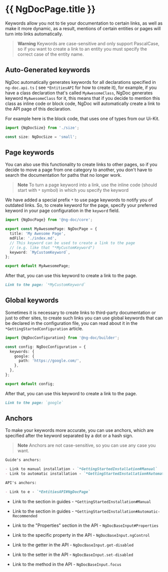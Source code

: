 # {{ NgDocPage.title }}

Keywords allow you not to tie your documentation to certain links, as well as make it more dynamic,
as a result, mentions of certain entities or pages will turn into links automatically.

> **Warning**
> Keywords are case-sensitive and only support PascalCase, so if you want to create a link to
> an entity you must specify the correct case of the entity name.

## Auto-Generated keywords

NgDoc automatically generates keywords for all declarations specified in `ng-doc.api.ts` (
see `*EntitiesAPI` for how to create it), for example, if you have a class declaration that's called
`MyAwesomeClass`, NgDoc generates keyword `MyAwesomeClass` for it, this means that if you decide to
mention this class as inline code or block code, NgDoc will automatically create a link to the API
page of this declaration.

For example here is the block code, that uses one of types from our Ui-Kit.

```typescript
import {NgDocSize} from './size';

const size: NgDocSize = 'small';
```

## Page keywords

You can also use this functionality to create links to other pages, so if you decide to move a page
from one category to another, you don't have to search the documentation for paths that no longer
work.

> **Note**
> To turn a page keyword into a link, use the inline code (should start with `*` symbol)
> in which you specify the keyword

We have added a special prefix `*` to use page keywords to notify you of outdated links. So, to
create keyword for the page, specify your preferred keyword in your page configuration in
the `keyword` field.

```typescript fileName="ng-doc.page.ts"
import {NgDocPage} from '@ng-doc/core';

export const MyAwesomePage: NgDocPage = {
  title: 'My Awesome Page',
  mdFile: './index.md',
  // This keyword can be used to create a link to the page
  // (e.g. like that "*MyCustomKeyword")
  keyword: `MyCustomKeyword`,
};

export default MyAwesomePage;
```

After that, you can use this keyword to create a link to the page.

```markdown
Link to the page: `*MyCustomKeyword`
```

## Global keywords

Sometimes it is necessary to create links to third-party documentation or just to other sites,
to create such links you can use global keywords that can be declared in the configuration file,
you can read about it in the `*GettingStartedConfiguration` article.

```typescript fileName="ng-doc.config.ts"
import {NgDocConfiguration} from '@ng-doc/builder';

const config: NgDocConfiguration = {
  keywords: {
    google: {
      path: 'https://google.com/',
    },
  },
};

export default config;
```

After that, you can use this keyword to create a link to the page.

```markdown
Link to the page: `google`
```

## Anchors

To make your keywords more accurate, you can use anchors, which are specified after the keyword
separated by a dot or a hash sign.

> **Note**
> Anchors are not case-sensitive, so you can use any case you want.

```markdown
Guide's anchors:

- Link to manual installation - `*GettingStartedInstallation#Manual`
- Link to automatic installation - `*GettingStartedInstallation#Automatic-Recommended`

API's anchors:

- Link to e - `*EntitiesAPI#NgDocPage`
```

- Link to the section in guides - `*GettingStartedInstallation#Manual`
- Link to the section in guides - `*GettingStartedInstallation#Automatic-Recommended`

- Link to the "Properties" section in the API - `NgDocBaseInput#Properties`
- Link to the specific property in the API - `NgDocBaseInput.ngControl`
- Link to the getter in the API - `NgDocBaseInput.get-disabled`
- Link to the setter in the API - `NgDocBaseInput.set-disabled`
- Link to the method in the API - `NgDocBaseInput.focus`
